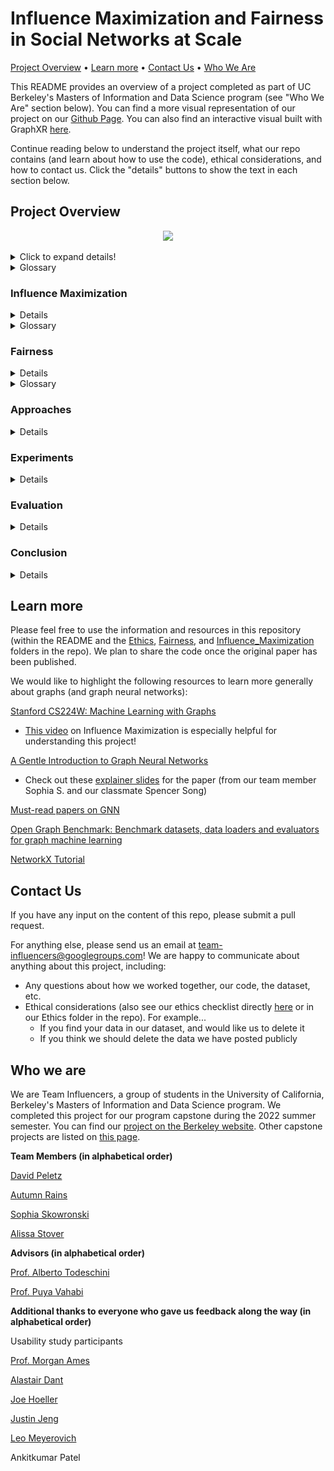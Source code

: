 
# Influence Maximization and Fairness in Social Networks at Scale

[Project Overview](#project-overview)  •  [Learn more](#learn-more)  •  [Contact Us](#contact-us)  •  [Who We Are](#who-we-are)



This README provides an overview of a project completed as part of UC Berkeley's Masters of Information and Data Science program (see "Who We Are" section below). You can find a more visual representation of our project on our [Github Page](https://autumninthecloud.github.io/IM_w_fairness/). You can also find an interactive visual built with GraphXR [here](https://graphxr.kineviz.com/share/62e06f09c19ffe005709709b/IM+F_mod/62e0703ac19ffe0057097418).

Continue reading below to understand the project itself, what our repo contains (and learn about how to use the code), ethical considerations, and how to contact us. Click the "details" buttons to show the text in each section below.

## Project Overview

<p align=center>
<img width=700 src="images/socialnetwork_starwarsgif.gif" />
</p>

<details>
 <summary>Click to expand details!</summary>

In 2009, Sina Weibo – a Twitter-like platform in China – had over a million users who retweeted over 20 million messages. Most of these originated with a few “influential” users, whose original messages were retweeted many times. In the Sina Weibo network, each **node** represents a user and each **edge** represents a retweet. 

 <p align=center>
<img width=350 src="images/test_influencers.gif" />
</p>
 
Some influencers start huge chains of retweeting, where their message is retweeted over an over. This is called a **cascade**. The largest cascade in this Sina Weibo network is over 50,000 retweets long. 

What if we have a message we want to share widely on Sina Weibo? How might we find the right influencers, who will be able to start these large cascades and share that message with the most people? This problem could apply to any kind of message, like an ad about a product we want to sell, a call for donations for a cause, or important information many people should know, like information about the COVID-19 vaccine.

**Influence maximization** algorithms solve this problem. More formally, an IM algorithm finds the set of *k* influencers that maximize information spread in the network. 

Some influencers share information with many different people, who might represent a diversity of genders, classes, races, ethnicities, et cetera. Others might share information just as widely, but only with a certain group. 

If the *cascade distribution* for a given attribute looks similar to that of the *broader network*, we might think of this as **"fair"** information spread. This concept of fairness is similar to what some might recognize as **"demographic parity"**.

**Our project updates influence maximization to find the most fair and impactful influencers.**
</details>
 
<details>
 <summary>Glossary</summary>

* **Cascade:** Large chain of retweeting. Users with greater influence are more likely to initiate a cascade.

* **Demographic parity:** According to [Google Developers' Machine Learning Glossary](https://developers.google.com/machine-learning/glossary/fairness), "A fairness metric that is satisfied if the results of a model's classification are not dependent on a given sensitive attribute."

* **Edge:** Connections between nodes (in this case, retweets).

* **Influence:** Capacity of an individual in a social network to spread information throughout that network.

* **Influence Maximization (IM) algorithm:** Algorithms that find the set of *k* influencers that maximize information spread in a network.

* **Node:** Entities we are evaluating in a graph (in this case, Sina Weibo users).

* **Retweet:**  When someone republishes or forwards a post from someone else to their own follower in a social media network (like Twitter or Sina Weibo).

</details>

### Influence Maximization

<details>

How can we maximize the reach of messaging campaigns on social media networks while operating on a limited budget? This is where influence maximization (IM) comes in. It aims to maximize information spread in a network under constraints, and in particular, by selecting the most influential users from which the transmission of a specific message should begin.

Formal definition: Given a network with n nodes and given a “spreading” or propagation process on that network, choose a “seed set” S of size k < n to maximize the number of nodes in the network that are ultimately influenced.

<p align=center>
<img width=500 src="images/im_cartoon.png" />
</p>

At a high level, there are four components of an IM algorithm:

1. Network graph
2. Budget
3. Influence model
4. Optimization framework

#### Network graph

Our social network is a set of retweet cascades. The original posts represent the start of a cascade, and any tweet with the same content, that is not an original post and takes place afterwards, is considered a retweet. 

_Weibo dataset summary statistics_

* User nodes: 1,170,689
* Retweet edges: 225,877,808
* Cascades (retweets grouped by post content): 115,686
* Average cascade size: 148 hops in the network

#### Budget

The number of influencer users we are searching for. This is a subset of users whose influence spreads retweet content to the maximum number of users in the network. 

#### Influence model

We are using deep learning methods to predict the probability of a user appearing in a diffusion cascade started by a seed (influencer), independently of the two users’ distance in the network.

#### Optimization framework

We’ll use a [greedy approach](https://en.wikipedia.org/wiki/Greedy_algorithm) to return the top scoring influencers based on their cumulative influence probabilities across the network. Once the top influencer is identified, we remove their target users from the network, and repeat this process until we have the number we set aside in our budget.

</details>

<details>
 <summary>Glossary</summary>

* **Diffusion:** The spread of information, idea, or product in social networks

* **Influence spread:** Number of users infected by a set of seed users

* **Seed users / Influencers:** The nodes that are the initial disseminators of information

</details>

### Fairness 

<details>

Any definition of fairness – including in the context of machine learning – is deeply contextual and will depend on the issue at hand. There are many ways to define fairness, both conceptually and mathematically. One definition - from the [Oxford dictionary](https://www.oxfordlearnersdictionaries.com/definition/english/fair_1) - defines fairness as "treating everyone equally and according to the rules or law".
 
These definitions can be mutually incompatible. Please see the [Fairness](https://github.com/autumninthecloud/IM_w_fairness/tree/main/Fairness) folder in this repo to learn more about fairness in machine learning generally. 

 <p align=center>
<img width=600 src="images/fairness_cartoon.png" />
</p>

In this project, we aimed to replicate the original author’s research using their definition of fairness, which is similar to the concept of [demographic parity](https://developers.google.com/machine-learning/glossary#demographic-parity
). 

Like other definitions of fairness, this definition hinges on treatment of individuals who identify in various ways with respect to sets of sensitive attributes. Sensitive attributes might include gender, race, ethnicity, country of origin, and many other ways individuals can identify themselves. 
 
The original authors considered several possible definitions of fairness, outlined in the table below. Within the context of maximizing the spread of information through a network, the **Equity** definition seemed most appropriate. One way to think about this concept of fairness within the IM context is to consider the distribution along a sensitive attribute (let's say gender) in the entire network versus that in the set of nodes that are influenced. If in the entire network 45% of users identify as male, 45% identify as female, 5% identify as transgender, 4% identify as non-binary, and 1% identify as one of a range of other genders, if information spread is fair we would expect a similar break-down along these categories amongst the people who retweeted our message (originally shared by our set of k influencers).
 
| Definition |     Description     |Outcome in IM Context|
| ----------- | ----------- | ----------- |
| Equality | Each group gets the same allocation (e.g., in this application, each group gets the same number of seed users or influencers). | Focuses on how information is initiated, rather than spread. This means that information may end up spreading unevenly even though the distribution among the influencers is "fair". |
| Maximin | Keep groups as similar as possible with respect to information spread within the group, relative to their size. | Since the information spread must be similar across groups, the overall spread might be limited by the least connected group. If any group is much less well-connected, this might introduce too much of a drop in overall information spread. |
| Diversity | Each group receives information at least equal to how information spreads within the graph initiated by that group. | Since groups that spread more information end up receiving more (and vice versa), information spread might be very uneven across groups (depending on how different they are with respect to spreading information). |
| Equity | Any node's probability of being influenced is as similar as possible, regardless of the node's group membership. | Information spread within a group should occur in proportion to its overall share of nodes in the graph. |
 
We employed the [deon command line checklist](https://deon.drivendata.org/) and a [Consequences Scanning](https://doteveryone.org.uk/project/consequence-scanning/) exercise to analyze fairness and other ethical considerations in the development of this algorithm. Our analysis is documented in our ethics checklist) [here](https://github.com/autumninthecloud/IM_w_fairness/blob/main/Ethics/ETHICS.md) (stored in our [Ethics folder](https://github.com/autumninthecloud/IM_w_fairness/tree/main/Ethics) in this repo), but we wanted to raise one major ethical concern here - namely, that groups who might use this algorithm could apply it to their dataset or deploy it and consider that enough when it comes to fairness. However, ensuring that a message is spread amongst a group in proportion to its share in the broader population does not ensure that this information spread is “fair”. We need to consider which attributes we are not measuring - for example, in this project we only looked at gender. We also only considered two categories of gender (male or female) and ignored information spread amongst people who identify in other ways. We should also consider intersectionality, or how these different attributes might combine - for example, we might spread information only amongst affluent females, but not females with low incomes – in the current application we would not have measured this but it would be unfair in most scenarios. We also might consider other definitions of fairness. Demographic parity might not be the best measurement in each context. We also cannot share information beyond the network, which could unfairly exclude groups that are not part of it. For example, in the Sina Weibo context this might especially harm people from rural communities. Finally, we cannot approach fairness from a purely technical perspective and in any application should be including social actors. For example, is it fair to only consider who the information spreads to (and not who we select as influencers) – especially in a context where being an influencer can be a very lucrative endeavor? This would require contextual knowledge that we can’t know through a purely technical approach. 
 
 </details>
 
<details>
 <summary>Glossary</summary>

* **Intersectionality:** According to the [Oxford Dictionary](https://www.cjr.org/language_corner/intersectionality.php), “the interconnected nature of social categorisations such as race, class, and gender, regarded as creating overlapping and interdependent systems of discrimination or disadvantage”.
 
* **Sensitive attributes:** According to [Google Developers' Machine Learning Glossary](https://developers.google.com/machine-learning/glossary/fairness#sensitive-attribute), “A human attribute that may be given special consideration for legal, ethical, social, or personal reasons.” 

</details>

### Approaches 

<details>
 
The research team applied deep learning to uncover representations about pairs of users based on their shared cascade context – influence spread magnitude and fairness scores – to predict diffusion probabilities. They incorporated fairness in two different ways and compared their performance with other algorithms. The resulting probabilities and influencer embeddings from the layers of both of these neural network architectures are used by a greedy algorithm in the final step to identify the set of fair influencers.

The codebase builds on top of [previous work](https://github.com/geopanag/IMINFECTOR) that utilizes representation learning for modeling influence.
 
 #### Fairness-Based Participant Sampling (FPS)

In both approaches, time-based sampling of the original influencer and target user pairs is applied to the input training data for the neural network. The main idea is that faster response times between the original post and the target user will represent a higher susceptibility of being influenced and will therefore lead to better diffusion probability predictions. To accomplish this, the input pairs, for a given cascade, are oversampled inversely proportional to the response time between retweets.

In FPS, another sampling scheme is then applied after this, whose goal is to downsample biased (or unfair) influencers in the training data. For any given influencer, if their historical cascades have lower fairness scores overall, their data will be penalized with less visibility. In practice, the researchers experimented with using logarithmic, exponential, and linear scaling in the penalty function.
 
#### Fairness As Context (FAC)

For FAC, instead of modifying the training data, fairness is incorporated by adding another layer in the neural network to predict the fairness score from the influencer embeddings in the previous layer. It will optimize the neural network’s weights and biases based on the mean squared error between the predicted influencer fairness scores and actual fairness scores, leading to influencer embeddings that incorporate fairness through learned representation rather than sampling.
 
#### Greedy Algorithm

In the final stage, the learned influencer embeddings and diffusion probabilities are used in an  optimization algorithm to select the top influencers with the highest influence magnitude. 

The researchers used a [greedy algorithm](https://en.wikipedia.org/wiki/Greedy_algorithm) for selecting the best influencer at each step. The influenced target users (“infected”) are then removed, and this process is repeated until the budgeted number of influencers is reached.

At a high level, this is how the algorithm is applied in each step:
 
1. For each influencer, an expected number of infected users is calculated based on the magnitude of its embedding from the neural network. The expected number of infected users is simply the proportion of this embedding magnitude over all influencers’ embedding magnitudes which is then multiplied by the number of users in the network. 
2. The diffusion probabilities, which are derived by multiplying the influencer and target embedding matrices (specifics can be found in the original research paper), are used to identify users with the highest probability of being infected by each influencer. 
3. The influencer with highest cumulative diffusion probabilities is selected, and its top infected set of users are removed before beginning this process again.


</details>

### Experiments

<details>

We divided our replication efforts into three phases: 

1. Initial replication
2. Code refactoring and data pipeline implementation
3. Repeat replication and results validation

In the first phase, we tried to run the process end-to-end while changing the code as minimally as possible. We downloaded the original dataset from Baidu and ran the entire process with the dataset. In certain instances, we needed to make edits to address bugs that we faced. In our second phase, we began to refactor and document the code to improve efficiency and readability where possible. We also implemented a data pipeline where we hosted the input data on Google Drive and then created scripts to ingest the data, uncompress the files, and run the process end-to-end. 

We hope that the creation of this pipeline will make it easier for others to experiment with this project. In the final phase, we repeated the replication process by running all of the Python scripts and then validated the results.

</details>

### Evaluation

<details>

The original research evaluated the performance of the FPS and FAC models by comparing it with two other algorithms in terms of their objective function scores, the number of influenced nodes, and execution time. 

Due to time constraints, we were unable to connect our results with the research team’s stated results. However, we can share the original aims of the research and report how well our data trends with their assumptions.

#### Influence Maximization with Fairness 🟡

To rank how well the algorithms scored in comparison with other methods, the researchers used an objective function to measure the tradeoffs between maximizing influence and fairness guarantees in the resulting population from their set of selected influencers. This equation takes the influence and fairness scores and normalizes them by their upper bounds, leading to an objective value between 0 and 1.

To utilize this in real world applications, a policy maker could select an importance factor between 0 (fairness) and 1 (influence) to rate influence or fairness more highly in evaluating the algorithm. The researchers used a value of 0.8 to reflect the priority of influence over fairness in most real world scenarios. 

In their work, they found that FPS resulted in higher scores for both the number of influenced users and in the overall objective function than FAC, and our data indicated the reverse relation when plotted across the same sets of users. Also of note, for each set of influences, our proportion of users influenced was at least 30% lower than what was given in the research results. 

Additionally, our data showed that FAC had lower fairness scores on average when compared to FPS, but when combined into their objective function, FAC still outperforms FPS due to the fact that they set the objective function to weight influence more heavily than fairness. 

Given that the initial aim of this research was to conduct comparative analysis with other algorithms, our results have limited application beyond the specific models, but it is our hope that our conclusions can benefit the researchers in making improvements in their future work.

#### At Scale 🟢

There are scalability gains in this deep learning approach over previous work in the influence maximization literature. They back this up with execution time plots between the FPS, FAC and the two other algorithms.

Because we were unable to gain access to the complete set of research code during the course of our project, we can only speak at the theoretical level about how these approaches make improvements, and we can also verify that our team successfully ran both models locally.

There are also gains in how the training data is constructed versus previous IM models. Rather than building the propagation network to model influence graphically (searching for nodes that are connected in a cascade via a directed edge), the research team modeled influence as the ability for an influencer to exert influence over other target users, which results in a reduction in time complexity in building the data. Creating the influencer target user pairs has a complexity of O(cn), where c is the number of cascades and n is the cascade size, and it is linear with the size of each cascade. This is an improvement over the aforementioned propagation network models that have a complexity of O(cn(n-1)/2).

Overall, we agree with the initial assumptions that a deep learning based approach for modeling influence is more scalable than previous efforts.

</details>

### Conclusion 

<details>
 
Targeting key influential people to spread information efficiently to a broader audience is a growing need for marketers advertising products or services as well as for policymakers looking to inform or educate the public. Machine learning techniques like Influence Maximization (IM) are a viable solution to these needs. Sensitive attributes like race or gender of users within a network are key variables to include when training machine learning models to reduce bias and unfair information spread. Our research used existing IM algorithms on a social network dataset from Sina Weibo, a social network in China, that was composed of tweets and retweets to study fair information spread. Profile information of users was utilized to classify users within one of two gender groups: male and female. From these aggregations, we trained and tested two IM models to study how information was spread and if fairness could be maintained.

From our research we have concluded that fairness can be introduced into influence maximization algorithms successfully. The two models studied in our research perform well compared to current cutting-edge IM models. We also incorporated ethical frameworks with our research in line with best practice to maintain privacy and fair use of user data. Future areas of work should focus on alternative definitions of fairness as well as continuing research of the ethical implications of utilizing user data for testing to protect privacy and minimize harm. We plan to incorporate additional sensitive attributes of user profiles such as location or topics of retweets to understand how the fair spread of information in social networks can be impacted.

</details>

## Learn more

Please feel free to use the information and resources in this repository (within the README and the [Ethics](https://github.com/autumninthecloud/IM_w_fairness/tree/main/Ethics), [Fairness](https://github.com/autumninthecloud/IM_w_fairness/tree/main/Fairness), and [Influence_Maximization](https://github.com/autumninthecloud/IM_w_fairness/tree/main/Influence_Maximization) folders in the repo). We plan to share the code once the original paper has been published.

We would like to highlight the following resources to learn more generally about graphs (and graph neural networks): 

[Stanford CS224W: Machine Learning with Graphs](https://web.stanford.edu/class/cs224w/)

* [This video](https://www.youtube.com/watch?v=hstYPmdW8PU) on Influence Maximization is especially helpful for understanding this project!

[A Gentle Introduction to Graph Neural Networks](https://distill.pub/2021/gnn-intro/)

* Check out these [explainer slides](https://docs.google.com/presentation/d/1u-3qp1-SgGTKL755a0ttuHSz1iVdEqCY1xG_Ub6201o/edit?usp=sharing) for the paper (from our team member Sophia S. and our classmate Spencer Song)

[Must-read papers on GNN](https://github.com/thunlp/GNNPapers)

[Open Graph Benchmark: Benchmark datasets, data loaders and evaluators for graph machine learning](https://ogb.stanford.edu/)

[NetworkX Tutorial](https://networkx.org/documentation/stable/tutorial.html)


## Contact Us

If you have any input on the content of this repo, please submit a pull request. 

For anything else, please send us an email at team-influencers@googlegroups.com! We are happy to communicate about anything about this project, including:

* Any questions about how we worked together, our code, the dataset, etc.
* Ethical considerations (also see our ethics checklist directly [here](https://github.com/autumninthecloud/IM_w_fairness/blob/main/Ethics/ETHICS.md) or in our Ethics folder in the repo). For example...
  * If you find your data in our dataset, and would like us to delete it
  * If you think we should delete the data we have posted publicly 

## Who we are

We are Team Influencers, a group of students in the University of California, Berkeley's Masters of Information and Data Science program. We completed this project for our program capstone during the 2022 summer semester. You can find our [project on the Berkeley website](https://www.ischool.berkeley.edu/projects/2022/team-influencers). Other capstone projects are listed on [this page](https://www.ischool.berkeley.edu/programs/mids/capstone). 

**Team Members (in alphabetical order)** 

[David Peletz](https://www.linkedin.com/in/david-peletz/)

[Autumn Rains](https://www.linkedin.com/in/autumninthecloud/)

[Sophia Skowronski](https://www.linkedin.com/in/sophiaskowronski/)

[Alissa Stover](https://www.linkedin.com/in/alissa-stover/)

**Advisors (in alphabetical order)**

[Prof. Alberto Todeschini](https://www.ischool.berkeley.edu/people/alberto-todeschini)

[Prof. Puya Vahabi](https://www.ischool.berkeley.edu/people/puya-h-vahabi)

**Additional thanks to everyone who gave us feedback along the way (in alphabetical order)**

Usability study participants

[Prof. Morgan Ames](https://www.ischool.berkeley.edu/about/profiles/morgan-ames)

[Alastair Dant](https://www.linkedin.com/in/alastairdant/)

[Joe Hoeller](https://medium.com/@joehoeller)

[Justin Jeng](https://www.linkedin.com/in/justinjeng/)

[Leo Meyerovich](https://lmeyerov.github.io/)

Ankitkumar Patel

